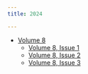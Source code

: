 ```yaml
---
title: 2024

---
```


 * [Volume 8](8/)
   * [Volume 8, Issue 1](8/issue1)
   * [Volume 8, Issue 2](8/issue2)
   * [Volume 8, Issue 3](8/issue3)
